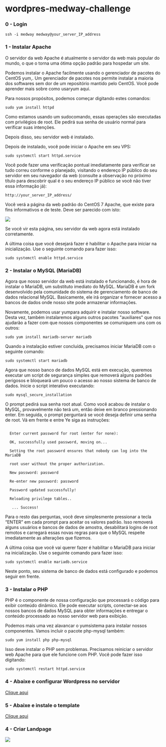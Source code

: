 # wordpres-medway-challenge


### 0 - Login

<code>ssh -i medway medway@your_server_IP_address</code>

### 1 - Instalar Apache

O servidor da web Apache é atualmente o servidor da web mais popular do mundo, o que o torna uma ótima opção padrão para hospedar um site.

Podemos instalar o Apache facilmente usando o gerenciador de pacotes do CentOS yum,. Um gerenciador de pacotes nos permite instalar a maioria dos softwares sem dor de um repositório mantido pelo CentOS. Você pode aprender mais sobre como usaryum aqui.

Para nossos propósitos, podemos começar digitando estes comandos:

<code>sudo yum install httpd</code>

Como estamos usando um sudocomando, essas operações são executadas com privilégios de root. Ele pedirá sua senha de usuário normal para verificar suas intenções.

Depois disso, seu servidor web é instalado.

Depois de instalado, você pode iniciar o Apache em seu VPS:

<code>sudo systemctl start httpd.service</code>

Você pode fazer uma verificação pontual imediatamente para verificar se tudo correu conforme o planejado, visitando o endereço IP público do seu servidor em seu navegador da web (consulte a observação no próximo título para descobrir qual é o seu endereço IP público se você não tiver essa informação já):

<code>http://your_server_IP_address/</code>

Você verá a página da web padrão do CentOS 7 Apache, que existe para fins informativos e de teste. Deve ser parecido com isto:

<img src="https://storage.googleapis.com/imgs.medway.com.br/2020/08/4658d20d-screen-shot-2020-08-17-at-17.40.29.png">

Se você vir esta página, seu servidor da web agora está instalado corretamente.

A última coisa que você desejará fazer é habilitar o Apache para iniciar na inicialização. Use o seguinte comando para fazer isso:

<code>sudo systemctl enable httpd.service</code>

### 2 - Instalar o MySQL (MariaDB)

Agora que nosso servidor da web está instalado e funcionando, é hora de instalar o MariaDB, um substituto imediato do MySQL. MariaDB é um fork desenvolvido pela comunidade do sistema de gerenciamento de banco de dados relacional MySQL. Basicamente, ele irá organizar e fornecer acesso a bancos de dados onde nosso site pode armazenar informações.

Novamente, podemos usar yumpara adquirir e instalar nosso software. Desta vez, também instalaremos alguns outros pacotes "auxiliares" que nos ajudarão a fazer com que nossos componentes se comuniquem uns com os outros:

<code>sudo yum install mariadb-server mariadb</code>

Quando a instalação estiver concluída, precisamos iniciar MariaDB com o seguinte comando:

<code>sudo systemctl start mariadb</code>

Agora que nosso banco de dados MySQL está em execução, queremos executar um script de segurança simples que removerá alguns padrões perigosos e bloqueará um pouco o acesso ao nosso sistema de banco de dados. Inicie o script interativo executando:

<code>sudo mysql_secure_installation</code>

O prompt pedirá sua senha root atual. Como você acabou de instalar o MySQL, provavelmente não terá um, então deixe em branco pressionando enter. Em seguida, o prompt perguntará se você deseja definir uma senha de root. Vá em frente e entre Ye siga as instruções:

<code>
  Enter current password for root (enter for none): <br>
  OK, successfully used password, moving on...
</code>
 
<code>
  Setting the root password ensures that nobody can log into the MariaDB <br />
  root user without the proper authorization.
</code>

<code>
  New password: password <br />
  Re-enter new password: password <br />
  Password updated successfully! <br />
  Reloading privilege tables.. <br />
   ... Success!
</code>

 
 Para o resto das perguntas, você deve simplesmente pressionar a tecla “ENTER” em cada prompt para aceitar os valores padrão. Isso removerá alguns usuários e bancos de dados de amostra, desabilitará logins de root remotos e carregará essas novas regras para que o MySQL respeite imediatamente as alterações que fizemos.

A última coisa que você vai querer fazer é habilitar o MariaDB para iniciar na inicialização. Use o seguinte comando para fazer isso:

<code>sudo systemctl enable mariadb.service</code>

Neste ponto, seu sistema de banco de dados está configurado e podemos seguir em frente.

### 3 - Instalar o PHP

PHP é o componente de nossa configuração que processará o código para exibir conteúdo dinâmico. Ele pode executar scripts, conectar-se aos nossos bancos de dados MySQL para obter informações e entregar o conteúdo processado ao nosso servidor web para exibição.

Podemos mais uma vez alavancar o yumsistema para instalar nossos componentes. Vamos incluir o pacote php-mysql também:

<code>sudo yum install php php-mysql</code>

Isso deve instalar o PHP sem problemas. Precisamos reiniciar o servidor web Apache para que ele funcione com PHP. Você pode fazer isso digitando:

<code>sudo systemctl restart httpd.service</code>

### 4 - Abaixe e configurar Wordpress no servidor

<a href="https://br.wordpress.org/download/">Clique aqui</a>

### 5 - Abaixe e instale o template

<a href="http://html5blank.com/">Clique aqui</a>

### 4 - Criar Landpage

<img src="https://storage.googleapis.com/imgs.medway.com.br/2020/08/6351018a-screencapture-cr-medway-br-2020-08-17-14_59_44.jpg">
